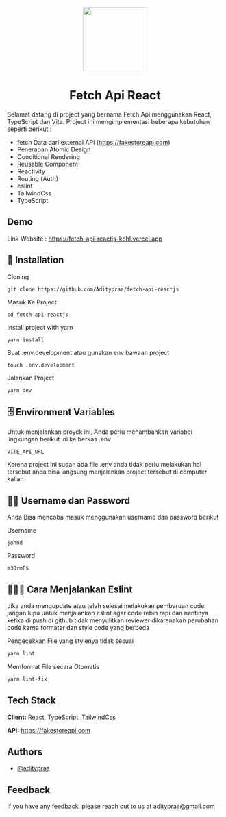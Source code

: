 <div align="center">
  <img src="https://github.com/user-attachments/assets/3b44506e-cb21-41c6-80ca-d6e387295ca5" width="150"> 
</div>

<h1 align="center">Fetch Api React</h1>

Selamat datang di project yang bernama Fetch Api menggunakan React, TypeScript dan Vite. Project ini mengimplementasi beberapa kebutuhan seperti berikut :

- fetch Data dari external API (https://fakestoreapi.com)
- Penerapan Atomic Design
- Conditional Rendering
- Reusable Component
- Reactivity
- Routing (Auth)
- eslint
- TailwindCss
- TypeScript

## Demo

Link Website : https://fetch-api-reactjs-kohl.vercel.app

## 🚀 Installation

Cloning

```
git clone https://github.com/Aditypraa/fetch-api-reactjs
```

Masuk Ke Project

```
cd fetch-api-reactjs
```

Install project with yarn

```
yarn install
```

Buat .env.development atau gunakan env bawaan project

```
touch .env.development
```

Jalankan Project

```
yarn dev
```

## 🗄️ Environment Variables

Untuk menjalankan proyek ini, Anda perlu menambahkan variabel lingkungan berikut ini ke berkas .env

`VITE_API_URL`

Karena project ini sudah ada file .env anda tidak perlu melakukan hal tersebut anda bisa langsung menjalankan project tersebut di computer kalian

## 🧑‍🦰 Username dan Password

Anda Bisa mencoba masuk menggunakan username dan password berikut

Username

```
johnd
```

Password

```
m38rmF$
```

## 🏃‍♂️‍➡️ Cara Menjalankan Eslint

Jika anda mengupdate atau telah selesai melakukan pembaruan code jangan lupa untuk menjalankan eslint agar code rebih rapi dan nantinya ketika di push di github tidak menyulitkan reviewer dikarenakan perubahan code karna formater dan style code yang berbeda

Pengecekkan File yang stylenya tidak sesuai

```bash
yarn lint
```

Memformat File secara Otomatis

```bash
yarn lint-fix
```

## Tech Stack

**Client:** React, TypeScript, TailwindCss

**API:** https://fakestoreapi.com

## Authors

- [@aditypraa](https://www.github.com/aditypraa)

## Feedback

If you have any feedback, please reach out to us at aditypraa@gmail.com
